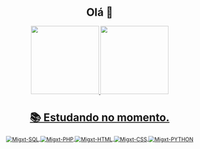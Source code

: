 <h1 align="center">Olá 👾</h1>

<div align="center">
  <a href="https://github.com/Migxt">
  <img height="180em" src="https://github-readme-stats.vercel.app/api?username=Migxt&show_icons=true&theme=midnight-purple&include_all_commits=true&count_private=true"/>
  <img height="180em" src="https://github-readme-stats.vercel.app/api/top-langs/?username=Migxt&layout=compact&langs_count=7&theme=midnight-purple"/>
</div>

<h1 align="center">📚 Estudando no momento.</h1>

<div style="display: inline_block" align="center">
  <img align="center" alt="Migxt-SQL" src="https://img.shields.io/badge/MYSQL-77b1dd?style=for-the-badge&logo=mysql&logoColor=white">
  <img align="center" alt="Migxt-PHP" src="https://img.shields.io/badge/PHP-9578e9?style=for-the-badge&logo=php&logoColor=white">
  <img align="center" alt="Migxt-HTML"src="https://img.shields.io/badge/HTML5-E34F26?style=for-the-badge&logo=html5&logoColor=white">
  <img align="center" alt="Migxt-CSS" src="https://img.shields.io/badge/CSS3-1572B6?style=for-the-badge&logo=css3&logoColor=white">
  <img align="center" alt="Migxt-PYTHON" src="https://img.shields.io/badge/PYTHON-e8a655?style=for-the-badge&logo=python&logoColor=white">
   <br>
</div>
